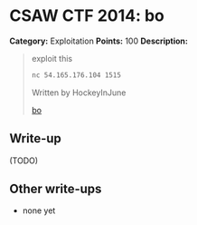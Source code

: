 # CSAW CTF 2014: bo

**Category:** Exploitation
**Points:** 100
**Description:**

> exploit this
>
> ```bash
> nc 54.165.176.104 1515
> ```
>
> Written by HockeyInJune
>
> [bo](bo)

## Write-up

(TODO)

## Other write-ups

* none yet
